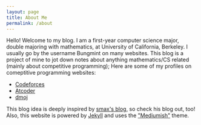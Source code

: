 ```yaml
---
layout: page
title: About Me
permalink: /about
---
```


Hello! Welcome to my blog. I am a first-year computer science major, double majoring with mathematics,
at University of California, Berkeley. I usually go by the username Bungmint on many websites. This blog
is a project of mine to jot down notes about anything mathematics/CS related (mainly about competitive programming);
Here are some of my profiles on comeptitive programming websites:

- [Codeforces](https://codeforces.com/profile/Bungmint)
- [Atcoder](https://atcoder.jp/users/Bungmint)
- [dmoj](https://dmoj.ca/user/Bungmint)

This blog idea is deeply inspired by [smax's blog](https://mzhang2021.github.io/cp-blog/), so check his blog out, too!
Also, this website is powered by [Jekyll](https://jekyllrb.com/) and uses the ["Mediumish"](https://github.com/wowthemesnet/mediumish-theme-jekyll) theme.
